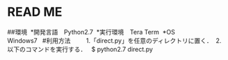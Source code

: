 # READ ME

##環境
  *開発言語　Python2.7
  *実行環境　Tera Term
  *OS　　　　Windows7
  
#利用方法　　
  1.「direct.py」を任意のディレクトリに置く．
  2.以下のコマンドを実行する．
  
  $ python2.7 direct.py  　
